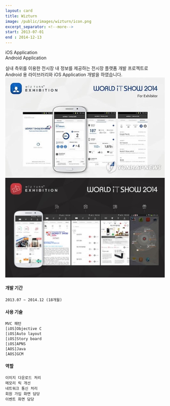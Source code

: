 ```yaml
---
layout: card
title: Wizturn
image: /public/images/wizturn/icon.png
excerpt_separator: <!--more-->
start: 2013-07-01
end : 2014-12-13
---
```

iOS Application<br>Android Application
<!--more-->
실내 측위를 이용한 전시장 내 정보를 제공하는 전시장 플랫폼 개발 프로젝트로 Android 용 라이브러리와 iOS Application 개발을 하였습니다.
![Example image](/public/images/wizturn/wizturn_01.jpg)
![Example image](/public/images/wizturn/wizturn_02.jpg)

#### 개발 기간
    2013.07 ~ 2014.12 (18개월)

#### 사용 기술
    MVC 패턴
    [iOS]Objective C
    [iOS]Auto layout
    [iOS]Story board
    [iOS]APNS
    [AOS]Java
    [AOS]GCM


#### 역할
    이미지 다운로드 처리
    메모리 릭 개선
    네트워크 통신 처리
    회원 가입 화면 담당
    이벤트 화면 담당
